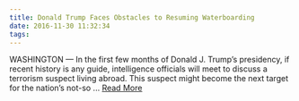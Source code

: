 ```yaml
---
title: Donald Trump Faces Obstacles to Resuming Waterboarding
date: 2016-11-30 11:32:34
tags:
---
```

WASHINGTON — In the first few months of Donald J. Trump’s presidency, if recent history is any guide, intelligence officials will meet to discuss a terrorism suspect living abroad. This suspect might become the next target for the nation’s not-so ...
[Read More](http://www.nytimes.com/2016/11/28/us/politics/trump-waterboarding-torture.html)